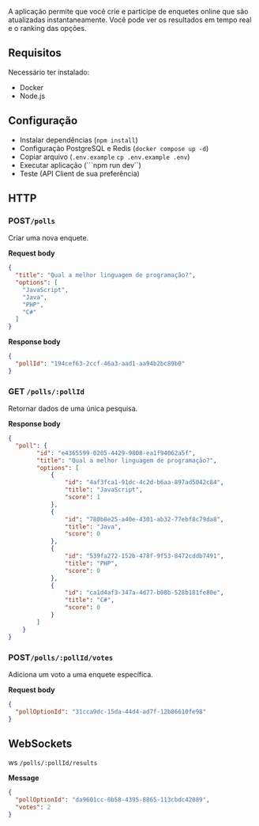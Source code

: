 <p>A aplicação permite que você crie e participe de enquetes online que são atualizadas instantaneamente. Você pode ver os resultados em tempo real e o ranking das opções.</p>

## Requisitos

Necessário ter instalado:
- Docker
- Node.js

## Configuração

- Instalar dependências (``npm install``)
- Configuração PostgreSQL e Redis (``docker compose up -d``)
- Copiar arquivo (``.env.example`` ``cp .env.example .env``)
- Executar aplicação (```npm run dev``)
- Teste (API Client de sua preferência)

## HTTP

### POST``/polls``

Criar uma nova enquete.

**Request body**

```JSON
{
  "title": "Qual a melhor linguagem de programação?",
  "options": [
    "JavaScript",
    "Java",
    "PHP",
    "C#"
  ]
}
```

**Response body**

```JSON
{
  "pollId": "194cef63-2ccf-46a3-aad1-aa94b2bc89b0"
}
```

### GET ``/polls/:pollId``

Retornar dados de uma única pesquisa.

**Response body**

```JSON
{
  "poll": {
		"id": "e4365599-0205-4429-9808-ea1f94062a5f",
		"title": "Qual a melhor linguagem de programação?",
		"options": [
			{
				"id": "4af3fca1-91dc-4c2d-b6aa-897ad5042c84",
				"title": "JavaScript",
				"score": 1
			},
			{
				"id": "780b8e25-a40e-4301-ab32-77ebf8c79da8",
				"title": "Java",
				"score": 0
			},
			{
				"id": "539fa272-152b-478f-9f53-8472cddb7491",
				"title": "PHP",
				"score": 0
			},
			{
				"id": "ca1d4af3-347a-4d77-b08b-528b181fe80e",
				"title": "C#",
				"score": 0
			}
		]
	}
}
```

### POST``/polls/:pollId/votes``

Adiciona um voto a uma enquete específica.

**Request body**

```JSON
{
  "pollOptionId": "31cca9dc-15da-44d4-ad7f-12b86610fe98"
}
```

## WebSockets

ws ``/polls/:pollId/results``

**Message**

```JSON
{
  "pollOptionId": "da9601cc-0b58-4395-8865-113cbdc42089",
  "votes": 2
}
```
